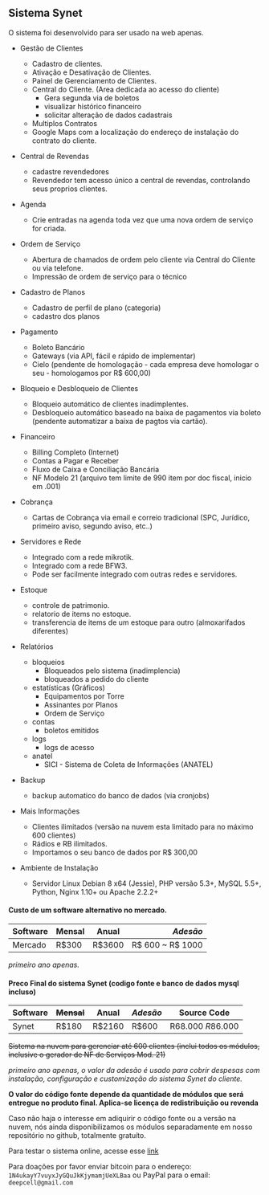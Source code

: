 ## Sistema Synet

O sistema foi desenvolvido para ser usado na web apenas.


- Gestão de Clientes
    - Cadastro de clientes.
    - Ativação e Desativação de Clientes.
    - Painel de Gerenciamento de Clientes.
    - Central do Cliente. (Area dedicada ao acesso do cliente)
        - Gera segunda via de boletos
        - visualizar histórico financeiro
        - solicitar alteração de dados cadastrais
    - Multiplos Contratos
    - Google Maps com a localização do endereço de instalação do contrato do cliente.


- Central de Revendas
    - cadastre revendedores
    - Revendedor tem acesso único a central de revendas, controlando seus proprios clientes.

- Agenda
    - Crie entradas na agenda toda vez que uma nova ordem de serviço for criada.

- Ordem de Serviço
    - Abertura de chamados de ordem pelo cliente via Central do Cliente ou via telefone.
    - Impressão de ordem de serviço para o técnico

- Cadastro de Planos
    - Cadastro de perfil de plano (categoria)
    - cadastro dos planos

- Pagamento
    - Boleto Bancário
    - Gateways (via API, fácil e rápido de implementar)
    - Cielo (pendente de homologação - cada empresa deve homologar o seu - homologamos por R$ 600,00)

- Bloqueio e Desbloqueio de Clientes
    - Bloqueio automático de clientes inadimplentes.
    - Desbloqueio automático baseado na baixa de pagamentos via boleto (pendente automatizar a baixa de pagtos via cartão).


- Financeiro
    - Billing Completo (Internet)
    - Contas a Pagar e Receber
    - Fluxo de Caixa e Conciliação Bancária
    - NF Modelo 21 (arquivo tem limite de 990 item por doc fiscal, inicio em .001)

- Cobrança
    - Cartas de Cobrança via email e correio tradicional (SPC, Jurídico, primeiro aviso, segundo aviso, etc..)

- Servidores e Rede
    - Integrado com a rede mikrotik.
    - Integrado com a rede BFW3.
    - Pode ser facilmente integrado com outras redes e servidores.

- Estoque
    - controle de patrimonio.
    - relatorio de items no estoque.
    - transferencia de items de um estoque para outro (almoxarifados diferentes)

- Relatórios
    - bloqueios
        - Bloqueados pelo sistema (inadimplencia)
        - bloqueados a pedido do cliente
    - estatísticas (Gráficos)
        - Equipamentos por Torre
        - Assinantes por Planos
        - Ordem de Serviço
    - contas
        - boletos emitidos
    - logs
        - logs de acesso
    - anatel
        - SICI - Sistema de Coleta de Informações (ANATEL)

- Backup
    - backup automatico do banco de dados (via cronjobs)


- Mais Informações
    - Clientes ilimitados (versão na nuvem esta limitado para no máximo 600 clientes)
    - Rádios e RB ilimitados.
    - Importamos o seu banco de dados por R$ 300,00


- Ambiente de Instalação
    - Servidor Linux Debian 8 x64 (Jessie), PHP versão 5.3+, MySQL 5.5+, Python, Nginx 1.10+ ou Apache 2.2.2+



#### Custo de um software alternativo no mercado.

| Software      | Mensal   | Anual  | <em>Adesão</em>  |
| ------------- | -------- | ------ | ----------------:|
| Mercado       | R$300    | R$3600 | R$ 600 ~ R$ 1000 |

<em>primeiro ano apenas.</em>


#### Preco Final do sistema Synet (codigo fonte e banco de dados mysql incluso)

| Software      | ~~Mensal~~   | Anual  | <em>Adesão</em> | **Source Code**     |
| ------------- | ------------ | ------ | --------------- | ------------------- |
| Synet         | R$180        | R$2160 | R$600           | R$68.000 ~ R$86.000 |

~~Sistema na nuvem para gerenciar até 600 clientes (inclui todos os módulos, inclusive o gerador de NF de Serviços Mod. 21)~~

<em>primeiro ano apenas, o valor da adesão é usado para cobrir despesas com instalação, configuração e customização do sistema Synet do cliente.</em>

**O valor do código fonte depende da quantidade de módulos que será entregue no produto final. Aplica-se licença de redistribuição ou revenda**


Caso não haja o interesse em adiquirir o código fonte ou a versão na nuvem, nós ainda disponibilizamos os módulos separadamente em nosso repositório no github, totalmente gratuíto.

Para testar o sistema online, acesse esse [link](https://synet.review/system/)

Para doações por favor enviar bitcoin para o endereço: `1N4ukayY7vuyxJyGQuJkKjymamjUeXLBaa`
ou PayPal para o email: `deepcell@gmail.com`
